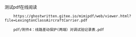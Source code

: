 测试pdf在线阅读

```pdf
    https://ghostwritten.gitee.io/mimipdf/web/viewer.html?file=LexingtonClassAircraftCarrier.pdf
```
```pdf
    pdf/附件4：线路差动保护(两端）对调试验记录表.pdf
```